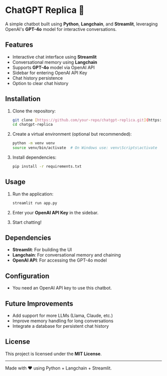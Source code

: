 # ChatGPT Replica 🤖

A simple chatbot built using **Python**, **Langchain**, and **Streamlit**, leveraging OpenAI's **GPT-4o** model for interactive conversations.

## Features
- Interactive chat interface using **Streamlit**
- Conversational memory using **Langchain**
- Supports **GPT-4o** model via OpenAI API
- Sidebar for entering OpenAI API Key
- Chat history persistence
- Option to clear chat history

## Installation

1. Clone the repository:
   ```sh
   git clone [https://github.com/your-repo/chatgpt-replica.git](https://github.com/Shubhwithai/Chatgpt_Replica.git)
   cd chatgpt-replica
   ```

2. Create a virtual environment (optional but recommended):
   ```sh
   python -m venv venv
   source venv/bin/activate  # On Windows use: venv\Scripts\activate
   ```

3. Install dependencies:
   ```sh
   pip install -r requirements.txt
   ```

## Usage

1. Run the application:
   ```sh
   streamlit run app.py
   ```

2. Enter your **OpenAI API Key** in the sidebar.
3. Start chatting!

## Dependencies
- **Streamlit**: For building the UI
- **Langchain**: For conversational memory and chaining
- **OpenAI API**: For accessing the GPT-4o model

## Configuration
- You need an OpenAI API key to use this chatbot.

## Future Improvements
- Add support for more LLMs (Llama, Claude, etc.)
- Improve memory handling for long conversations
- Integrate a database for persistent chat history

## License
This project is licensed under the **MIT License**.

---
Made with ❤️ using Python + Langchain + Streamlit.
